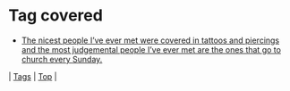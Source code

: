 <!--
title: Tag covered
date: 2020-06-28T15:26:59.565Z
tags:
-->
# Tag covered

 * [The nicest people I’ve ever met were covered in tattoos and piercings and the most judgemental people I’ve ever met are the ones that go to church every Sunday.](86521313079.md)

| [Tags](tags.md) | [Top](index.md) |
